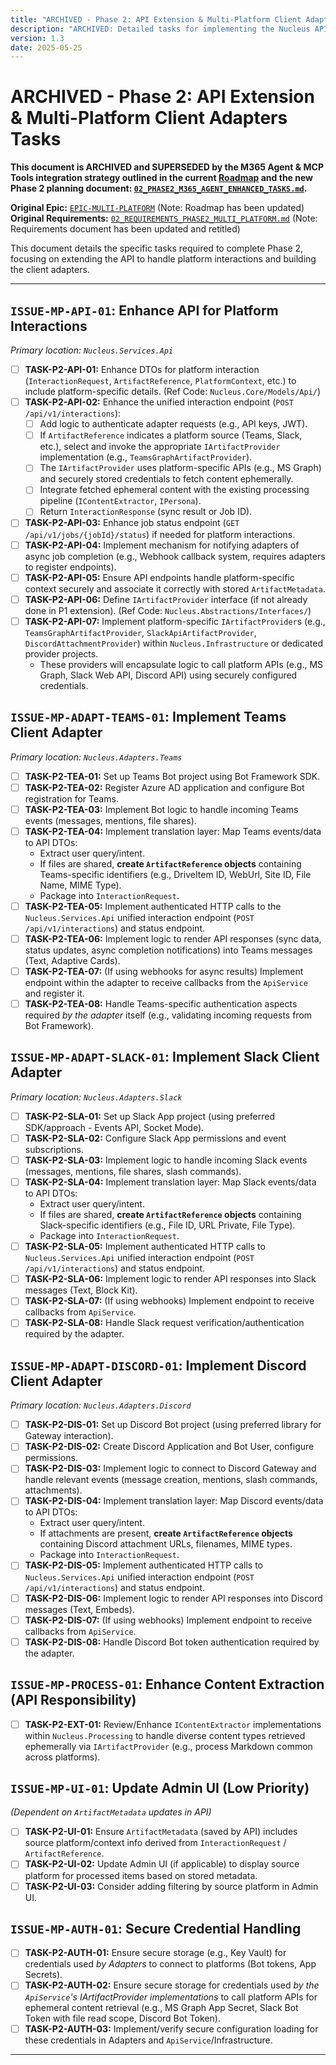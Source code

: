 ```yaml
---
title: "ARCHIVED - Phase 2: API Extension & Multi-Platform Client Adapters Tasks (Superseded by M365 Agent & MCP Tools Integration)"
description: "ARCHIVED: Detailed tasks for implementing the Nucleus API extensions and client adapters needed to support interactions from multiple platforms (Teams, Slack, Discord). This phase is superseded by the M365 Agent and MCP Tools integration strategy."
version: 1.3
date: 2025-05-25
---
```


# ARCHIVED - Phase 2: API Extension & Multi-Platform Client Adapters Tasks

**This document is ARCHIVED and SUPERSEDED by the M365 Agent & MCP Tools integration strategy outlined in the current [Roadmap](./00_ROADMAP.md) and the new Phase 2 planning document: [`02_PHASE2_M365_AGENT_ENHANCED_TASKS.md`](./02_PHASE2_M365_AGENT_ENHANCED_TASKS.md).**

**Original Epic:** [`EPIC-MULTI-PLATFORM`](./00_ROADMAP.md#phase-2-multi-platform-integration) (Note: Roadmap has been updated)
**Original Requirements:** [`02_REQUIREMENTS_PHASE2_MULTI_PLATFORM.md`](../Requirements/02_REQUIREMENTS_PHASE2_MULTI_PLATFORM.md) (Note: Requirements document has been updated and retitled)

This document details the specific tasks required to complete Phase 2, focusing on extending the API to handle platform interactions and building the client adapters.

---

## `ISSUE-MP-API-01`: Enhance API for Platform Interactions

*Primary location: `Nucleus.Services.Api`*

*   [ ] **TASK-P2-API-01:** Enhance DTOs for platform interaction (`InteractionRequest`, `ArtifactReference`, `PlatformContext`, etc.) to include platform-specific details. (Ref Code: `Nucleus.Core/Models/Api/`)
*   [ ] **TASK-P2-API-02:** Enhance the unified interaction endpoint (`POST /api/v1/interactions`):
    *   [ ] Add logic to authenticate adapter requests (e.g., API keys, JWT).
    *   [ ] If `ArtifactReference` indicates a platform source (Teams, Slack, etc.), select and invoke the appropriate `IArtifactProvider` implementation (e.g., `TeamsGraphArtifactProvider`).
    *   [ ] The `IArtifactProvider` uses platform-specific APIs (e.g., MS Graph) and securely stored credentials to fetch content ephemerally.
    *   [ ] Integrate fetched ephemeral content with the existing processing pipeline (`IContentExtractor`, `IPersona`).
    *   [ ] Return `InteractionResponse` (sync result or Job ID).
*   [ ] **TASK-P2-API-03:** Enhance job status endpoint (`GET /api/v1/jobs/{jobId}/status`) if needed for platform interactions.
*   [ ] **TASK-P2-API-04:** Implement mechanism for notifying adapters of async job completion (e.g., Webhook callback system, requires adapters to register endpoints).
*   [ ] **TASK-P2-API-05:** Ensure API endpoints handle platform-specific context securely and associate it correctly with stored `ArtifactMetadata`.
*   [ ] **TASK-P2-API-06:** Define `IArtifactProvider` interface (if not already done in P1 extension). (Ref Code: `Nucleus.Abstractions/Interfaces/`)
*   [ ] **TASK-P2-API-07:** Implement platform-specific `IArtifactProvider`s (e.g., `TeamsGraphArtifactProvider`, `SlackApiArtifactProvider`, `DiscordAttachmentProvider`) within `Nucleus.Infrastructure` or dedicated provider projects.
    *   These providers will encapsulate logic to call platform APIs (e.g., MS Graph, Slack Web API, Discord API) using securely configured credentials.

## `ISSUE-MP-ADAPT-TEAMS-01`: Implement Teams Client Adapter

*Primary location: `Nucleus.Adapters.Teams`*

*   [ ] **TASK-P2-TEA-01:** Set up Teams Bot project using Bot Framework SDK.
*   [ ] **TASK-P2-TEA-02:** Register Azure AD application and configure Bot registration for Teams.
*   [ ] **TASK-P2-TEA-03:** Implement Bot logic to handle incoming Teams events (messages, mentions, file shares).
*   [ ] **TASK-P2-TEA-04:** Implement translation layer: Map Teams events/data to API DTOs:
    *   Extract user query/intent.
    *   If files are shared, **create `ArtifactReference` objects** containing Teams-specific identifiers (e.g., DriveItem ID, WebUrl, Site ID, File Name, MIME Type).
    *   Package into `InteractionRequest`.
*   [ ] **TASK-P2-TEA-05:** Implement authenticated HTTP calls to the `Nucleus.Services.Api` unified interaction endpoint (`POST /api/v1/interactions`) and status endpoint.
*   [ ] **TASK-P2-TEA-06:** Implement logic to render API responses (sync data, status updates, async completion notifications) into Teams messages (Text, Adaptive Cards).
*   [ ] **TASK-P2-TEA-07:** (If using webhooks for async results) Implement endpoint within the adapter to receive callbacks from the `ApiService` and register it.
*   [ ] **TASK-P2-TEA-08:** Handle Teams-specific authentication aspects required *by the adapter* itself (e.g., validating incoming requests from Bot Framework).

## `ISSUE-MP-ADAPT-SLACK-01`: Implement Slack Client Adapter

*Primary location: `Nucleus.Adapters.Slack`*

*   [ ] **TASK-P2-SLA-01:** Set up Slack App project (using preferred SDK/approach - Events API, Socket Mode).
*   [ ] **TASK-P2-SLA-02:** Configure Slack App permissions and event subscriptions.
*   [ ] **TASK-P2-SLA-03:** Implement logic to handle incoming Slack events (messages, mentions, file shares, slash commands).
*   [ ] **TASK-P2-SLA-04:** Implement translation layer: Map Slack events/data to API DTOs:
    *   Extract user query/intent.
    *   If files are shared, **create `ArtifactReference` objects** containing Slack-specific identifiers (e.g., File ID, URL Private, File Type).
    *   Package into `InteractionRequest`.
*   [ ] **TASK-P2-SLA-05:** Implement authenticated HTTP calls to `Nucleus.Services.Api` unified interaction endpoint (`POST /api/v1/interactions`) and status endpoint.
*   [ ] **TASK-P2-SLA-06:** Implement logic to render API responses into Slack messages (Text, Block Kit).
*   [ ] **TASK-P2-SLA-07:** (If using webhooks) Implement endpoint to receive callbacks from `ApiService`.
*   [ ] **TASK-P2-SLA-08:** Handle Slack request verification/authentication required by the adapter.

## `ISSUE-MP-ADAPT-DISCORD-01`: Implement Discord Client Adapter

*Primary location: `Nucleus.Adapters.Discord`*

*   [ ] **TASK-P2-DIS-01:** Set up Discord Bot project (using preferred library for Gateway interaction).
*   [ ] **TASK-P2-DIS-02:** Create Discord Application and Bot User, configure permissions.
*   [ ] **TASK-P2-DIS-03:** Implement logic to connect to Discord Gateway and handle relevant events (message creation, mentions, slash commands, attachments).
*   [ ] **TASK-P2-DIS-04:** Implement translation layer: Map Discord events/data to API DTOs:
    *   Extract user query/intent.
    *   If attachments are present, **create `ArtifactReference` objects** containing Discord attachment URLs, filenames, MIME types.
    *   Package into `InteractionRequest`.
*   [ ] **TASK-P2-DIS-05:** Implement authenticated HTTP calls to `Nucleus.Services.Api` unified interaction endpoint (`POST /api/v1/interactions`) and status endpoint.
*   [ ] **TASK-P2-DIS-06:** Implement logic to render API responses into Discord messages (Text, Embeds).
*   [ ] **TASK-P2-DIS-07:** (If using webhooks) Implement endpoint to receive callbacks from `ApiService`.
*   [ ] **TASK-P2-DIS-08:** Handle Discord Bot token authentication required by the adapter.

## `ISSUE-MP-PROCESS-01`: Enhance Content Extraction (API Responsibility)

*   [ ] **TASK-P2-EXT-01:** Review/Enhance `IContentExtractor` implementations within `Nucleus.Processing` to handle diverse content types retrieved ephemerally via `IArtifactProvider` (e.g., process Markdown common across platforms).

## `ISSUE-MP-UI-01`: Update Admin UI (Low Priority)

*(Dependent on `ArtifactMetadata` updates in API)*

*   [ ] **TASK-P2-UI-01:** Ensure `ArtifactMetadata` (saved by API) includes source platform/context info derived from `InteractionRequest` / `ArtifactReference`.
*   [ ] **TASK-P2-UI-02:** Update Admin UI (if applicable) to display source platform for processed items based on stored metadata.
*   [ ] **TASK-P2-UI-03:** Consider adding filtering by source platform in Admin UI.

## `ISSUE-MP-AUTH-01`: Secure Credential Handling

*   [ ] **TASK-P2-AUTH-01:** Ensure secure storage (e.g., Key Vault) for credentials used *by Adapters* to connect to platforms (Bot tokens, App Secrets).
*   [ ] **TASK-P2-AUTH-02:** Ensure secure storage for credentials used *by the `ApiService`'s IArtifactProvider implementations* to call platform APIs for ephemeral content retrieval (e.g., MS Graph App Secret, Slack Bot Token with file read scope, Discord Bot Token).
*   [ ] **TASK-P2-AUTH-03:** Implement/verify secure configuration loading for these credentials in Adapters and `ApiService`/Infrastructure.

---
